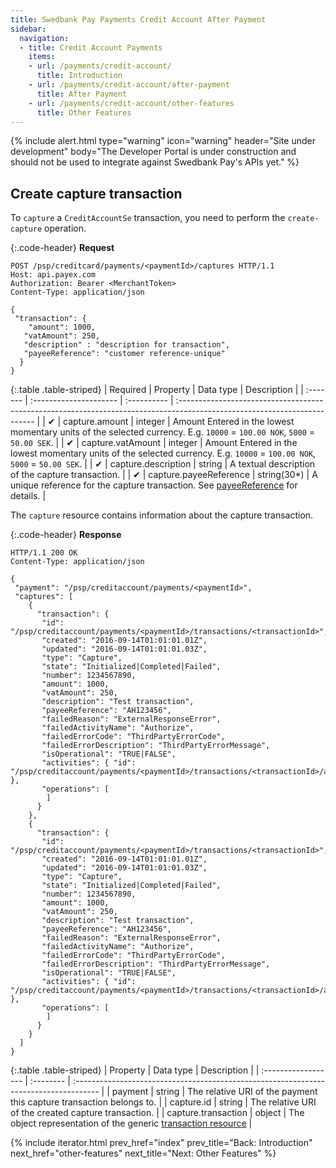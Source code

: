```yaml
---
title: Swedbank Pay Payments Credit Account After Payment
sidebar:
  navigation:
  - title: Credit Account Payments
    items:
    - url: /payments/credit-account/
      title: Introduction
    - url: /payments/credit-account/after-payment
      title: After Payment
    - url: /payments/credit-account/other-features
      title: Other Features
---
```


{% include alert.html type="warning"
                      icon="warning"
                      header="Site under development"
                      body="The Developer Portal is under construction and 
                      should not be used to integrate against Swedbank Pay's 
                      APIs yet." %}



## Create capture transaction

To `capture` a `CreditAccountSe` transaction, you need to perform the 
`create-capture` operation.

{:.code-header}
**Request**

```HTTP
POST /psp/creditcard/payments/<paymentId>/captures HTTP/1.1
Host: api.payex.com
Authorization: Bearer <MerchantToken>
Content-Type: application/json

{
 "transaction": {
    "amount": 1000,
   "vatAmount": 250,
   "description" : "description for transaction",
   "payeeReference": "customer reference-unique"
  }
}
```

{:.table .table-striped}
| Required | Property               | Data type   | Description                                                                                                               |
| :------- | :--------------------- | :---------- | :------------------------------------------------------------------------------------------------------------------------ |
| ✔︎       | capture.amount         | integer     | Amount Entered in the lowest momentary units of the selected currency. E.g. `10000` = `100.00 NOK`, `5000` = `50.00 SEK`. |
| ✔︎       | capture.vatAmount      | integer     | Amount Entered in the lowest momentary units of the selected currency. E.g. `10000` = `100.00 NOK`, `5000` = `50.00 SEK`. |
| ✔︎       | capture.description    | string      | A textual description of the capture transaction.                                                                         |
| ✔︎       | capture.payeeReference | string(30*) | A unique reference for the capture transaction. See [payeeReference][payee-reference] for details.                        |


The `capture` resource contains information about the capture transaction.

{:.code-header}
**Response**

```HTTP
HTTP/1.1 200 OK
Content-Type: application/json

{
 "payment": "/psp/creditaccount/payments/<paymentId>",
 "captures": [
    {
      "transaction": {
       "id": "/psp/creditaccount/payments/<paymentId>/transactions/<transactionId>",
       "created": "2016-09-14T01:01:01.01Z",
       "updated": "2016-09-14T01:01:01.03Z",
       "type": "Capture",
       "state": "Initialized|Completed|Failed",
       "number": 1234567890,
       "amount": 1000,
       "vatAmount": 250,
       "description": "Test transaction",
       "payeeReference": "AH123456",
       "failedReason": "ExternalResponseError",
       "failedActivityName": "Authorize",
       "failedErrorCode": "ThirdPartyErrorCode",
       "failedErrorDescription": "ThirdPartyErrorMessage",
       "isOperational": "TRUE|FALSE",
       "activities": { "id": "/psp/creditaccount/payments/<paymentId>/transactions/<transactionId>/activities" },
       "operations": [
        ]
      }
    },
    {
      "transaction": {
       "id": "/psp/creditaccount/payments/<paymentId>/transactions/<transactionId>",
       "created": "2016-09-14T01:01:01.01Z",
       "updated": "2016-09-14T01:01:01.03Z",
       "type": "Capture",
       "state": "Initialized|Completed|Failed",
       "number": 1234567890,
       "amount": 1000,
       "vatAmount": 250,
       "description": "Test transaction",
       "payeeReference": "AH123456",
       "failedReason": "ExternalResponseError",
       "failedActivityName": "Authorize",
       "failedErrorCode": "ThirdPartyErrorCode",
       "failedErrorDescription": "ThirdPartyErrorMessage",
       "isOperational": "TRUE|FALSE",
       "activities": { "id": "/psp/creditaccount/payments/<paymentId>/transactions/<transactionId>/activities" },
       "operations": [
        ]
      }
    }
  ]
}
```

{:.table .table-striped}
| Property            | Data type | Description                                                                           |
| :------------------ | :-------- | :------------------------------------------------------------------------------------ |
| payment             | string    | The relative URI of the payment this capture transaction belongs to.                  |
| capture.id          | string    | The relative URI of the created capture transaction.                                  |
| capture.transaction | object    | The object representation of the generic [transaction resource][transaction-resource] |


{% include iterator.html 
        prev_href="index"
        prev_title="Back: Introduction"
        next_href="other-features"
        next_title="Next: Other Features" %}


[payee-reference]: /payments/credit-account/other-features#payeereference
[transaction-resource]: /payments/credit-account/other-features#transactions
